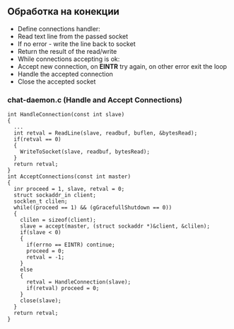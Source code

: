 ## Обработка на конекции

- Define connections handler:
- Read text line from the passed socket
- If no error - write the line back to socket
- Return the result of the read/write
- While connections accepting is ok:
- Accept new connection, on **EINTR** try again, on other error exit the loop
- Handle the accepted connection
- Close the accepted socket

### chat-daemon.c (Handle and Accept Connections)

```
int HandleConnection(const int slave)
{
  ...
  int retval = ReadLine(slave, readbuf, buflen, &bytesRead);
  if(retval == 0)
  {
    WriteToSocket(slave, readbuf, bytesRead);
  }
  return retval;
}
int AcceptConnections(const int master)
{
  inr proceed = 1, slave, retval = 0;
  struct sockaddr_in client;
  socklen_t clilen;
  while((proceed == 1) && (gGracefullShutdown == 0))
  {
    clilen = sizeof(client);
	slave = accept(master, (struct sockaddr *)&client, &clilen);
	if(slave < 0)
	{
	  if(errno == EINTR) continue;
	  proceed = 0;
	  retval = -1;
	}
	else
	{
	  retval = HandleConnection(slave);
	  if(retval) proceed = 0;
	}
	close(slave);
  }
  return retval;
}
```